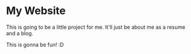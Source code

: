 My Website
============

This is going to be a little project for me. It'll just be about me as a resume and a blog. 

This is gonna be fun! :D
